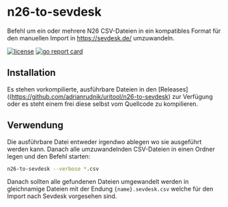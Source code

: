 # n26-to-sevdesk

Befehl um ein oder mehrere N26 CSV-Dateien in ein kompatibles Format für den manuellen Import in https://sevdesk.de/ umzuwandeln.

[![license](https://img.shields.io/github/license/adrianrudnik/n26-to-sevdesk.svg)](https://lab.klonmaschine.de/adrian.rudnik/n26-to-sevdesk/blob/master/LICENSE)
[![go report card](https://goreportcard.com/badge/github.com/adrianrudnik/n26-to-sevdesk)](https://goreportcard.com/report/github.com/adrianrudnik/n26-to-sevdesk)

## Installation

Es stehen vorkompilierte, ausführbare Dateien in den [Releases]((https://github.com/adrianrudnik/uritool/n26-to-sevdesk) zur Verfügung oder es steht einem frei diese selbst vom Quellcode zu kompilieren.

## Verwendung

Die ausführbare Datei entweder irgendwo ablegen wo sie ausgeführt werden kann. Danach alle umzuwandelnden CSV-Dateien in einen Ordner legen und den Befehl starten:

```sh
n26-to-sevdesk --verbose *.csv
```

Danach sollten alle gefundenen Dateien umgewandelt werden in gleichnamige Dateien mit der Endung `{name}.sevdesk.csv` welche für den Import nach Sevdesk vorgesehen sind.